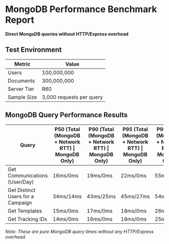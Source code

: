 # MongoDB Performance Benchmark Report

**Direct MongoDB queries without HTTP/Express overhead**

## Test Environment

| Metric | Value |
|--------|--------|
| Users | 100,000,000 |
| Documents | 300,000,000 |
| Server Tier | R60 |
| Sample Size | 3,000 requests per query |

## MongoDB Query Performance Results

| Query | P50 (Total (MongoDB + Network RTT) \| MongoDB Only) | P90 (Total (MongoDB + Network RTT) \| MongoDB Only) | P95 (Total (MongoDB + Network RTT) \| MongoDB Only) | P99 (Total (MongoDB + Network RTT) \| MongoDB Only) |
|-------|----------------------------------------------------------|----------------------------------------------------------|----------------------------------------------------------|----------------------------------------------------------|
| Get Communications (User/Day) | 16ms/0ms | 19ms/0ms | 22ms/0ms | 55ms/0ms |
| Get Distinct Users for a Campaign | 34ms/14ms | 43ms/25ms | 45ms/27ms | 54ms/29ms |
| Get Templates | 15ms/0ms | 17ms/0ms | 18ms/0ms | 26ms/0ms |
| Get Tracking IDs | 14ms/0ms | 16ms/0ms | 18ms/0ms | 25ms/0ms |

*Note: These are pure MongoDB query times without any HTTP/Express overhead.*
